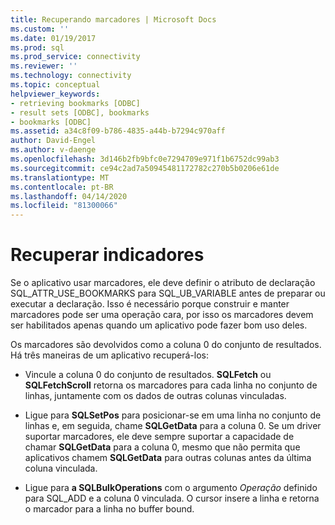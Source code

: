 ```yaml
---
title: Recuperando marcadores | Microsoft Docs
ms.custom: ''
ms.date: 01/19/2017
ms.prod: sql
ms.prod_service: connectivity
ms.reviewer: ''
ms.technology: connectivity
ms.topic: conceptual
helpviewer_keywords:
- retrieving bookmarks [ODBC]
- result sets [ODBC], bookmarks
- bookmarks [ODBC]
ms.assetid: a34c8f09-b786-4835-a44b-b7294c970aff
author: David-Engel
ms.author: v-daenge
ms.openlocfilehash: 3d146b2fb9bfc0e7294709e971f1b6752dc99ab3
ms.sourcegitcommit: ce94c2ad7a50945481172782c270b5b0206e61de
ms.translationtype: MT
ms.contentlocale: pt-BR
ms.lasthandoff: 04/14/2020
ms.locfileid: "81300066"
---
```

# <a name="retrieving-bookmarks"></a>Recuperar indicadores
Se o aplicativo usar marcadores, ele deve definir o atributo de declaração SQL_ATTR_USE_BOOKMARKS para SQL_UB_VARIABLE antes de preparar ou executar a declaração. Isso é necessário porque construir e manter marcadores pode ser uma operação cara, por isso os marcadores devem ser habilitados apenas quando um aplicativo pode fazer bom uso deles.  
  
 Os marcadores são devolvidos como a coluna 0 do conjunto de resultados. Há três maneiras de um aplicativo recuperá-los:  
  
-   Vincule a coluna 0 do conjunto de resultados. **SQLFetch** ou **SQLFetchScroll** retorna os marcadores para cada linha no conjunto de linhas, juntamente com os dados de outras colunas vinculadas.  
  
-   Ligue para **SQLSetPos** para posicionar-se em uma linha no conjunto de linhas e, em seguida, chame **SQLGetData** para a coluna 0. Se um driver suportar marcadores, ele deve sempre suportar a capacidade de chamar **SQLGetData** para a coluna 0, mesmo que não permita que aplicativos chamem **SQLGetData** para outras colunas antes da última coluna vinculada.  
  
-   Ligue para **a SQLBulkOperations** com o argumento *Operação* definido para SQL_ADD e a coluna 0 vinculada. O cursor insere a linha e retorna o marcador para a linha no buffer bound.
